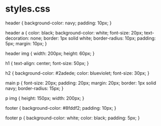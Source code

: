 # styles.css
header {
    background-color: navy;
    padding: 10px;
}

header a {
    color: black;
    background-color: white;
    font-size: 20px;
    text-decoration: none;
    border: 1px solid white;
    border-radius: 10px;
    padding: 5px;
    margin: 10px;
}

header img {
    width: 200px;
    height: 60px;
}

h1 {
    text-align: center;
    font-size: 50px;
}

h2 {
    background-color: #2adede;
    color: blueviolet;
    font-size: 30px;
}

main p {
    font-size: 20px;
    padding: 20px;
    margin: 20px;
    border: 1px solid navy;
    border-radius: 15px;
}

p img {
    height: 150px;
    width: 200px;
}

footer {
    background-color: #8fddf2;
    padding: 10px;
}

footer p {
    background-color: white;
    color: black;
    padding: 5px;
}
